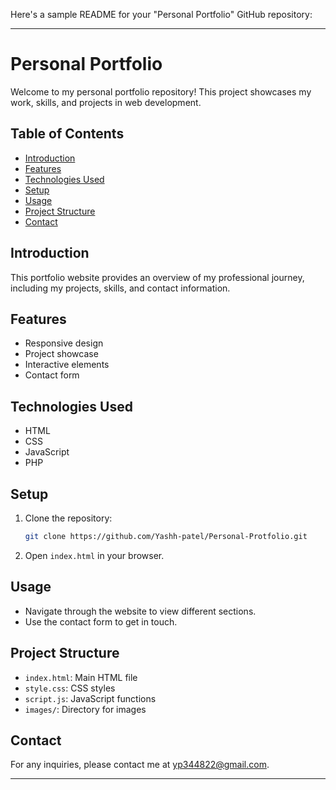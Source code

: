 Here's a sample README for your "Personal Portfolio" GitHub repository:

---

# Personal Portfolio

Welcome to my personal portfolio repository! This project showcases my work, skills, and projects in web development.

## Table of Contents
- [Introduction](#introduction)
- [Features](#features)
- [Technologies Used](#technologies-used)
- [Setup](#setup)
- [Usage](#usage)
- [Project Structure](#project-structure)
- [Contact](#contact)

## Introduction
This portfolio website provides an overview of my professional journey, including my projects, skills, and contact information.

## Features
- Responsive design
- Project showcase
- Interactive elements
- Contact form

## Technologies Used
- HTML
- CSS
- JavaScript
- PHP

## Setup
1. Clone the repository:
    ```sh
    git clone https://github.com/Yashh-patel/Personal-Protfolio.git
    ```
2. Open `index.html` in your browser.

## Usage
- Navigate through the website to view different sections.
- Use the contact form to get in touch.

## Project Structure
- `index.html`: Main HTML file
- `style.css`: CSS styles
- `script.js`: JavaScript functions
- `images/`: Directory for images

## Contact
For any inquiries, please contact me at yp344822@gmail.com.

---

